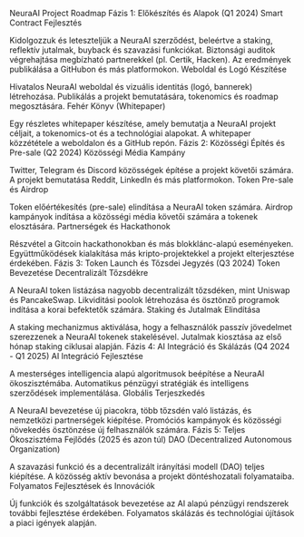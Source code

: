 NeuraAI Project Roadmap
Fázis 1: Előkészítés és Alapok (Q1 2024)
Smart Contract Fejlesztés

Kidolgozzuk és leteszteljük a NeuraAI szerződést, beleértve a staking, reflektív jutalmak, buyback és szavazási funkciókat.
Biztonsági auditok végrehajtása megbízható partnerekkel (pl. Certik, Hacken).
Az eredmények publikálása a GitHubon és más platformokon.
Weboldal és Logó Készítése

Hivatalos NeuraAI weboldal és vizuális identitás (logó, bannerek) létrehozása.
Publikálás a projekt bemutatására, tokenomics és roadmap megosztására.
Fehér Könyv (Whitepaper)

Egy részletes whitepaper készítése, amely bemutatja a NeuraAI projekt céljait, a tokenomics-ot és a technológiai alapokat.
A whitepaper közzététele a weboldalon és a GitHub repón.
Fázis 2: Közösségi Építés és Pre-sale (Q2 2024)
Közösségi Média Kampány

Twitter, Telegram és Discord közösségek építése a projekt követői számára.
A projekt bemutatása Reddit, LinkedIn és más platformokon.
Token Pre-sale és Airdrop

Token előértékesítés (pre-sale) elindítása a NeuraAI token számára.
Airdrop kampányok indítása a közösségi média követői számára a tokenek elosztására.
Partnerségek és Hackathonok

Részvétel a Gitcoin hackathonokban és más blokklánc-alapú eseményeken.
Együttműködések kialakítása más kripto-projektekkel a projekt elterjesztése érdekében.
Fázis 3: Token Launch és Tőzsdei Jegyzés (Q3 2024)
Token Bevezetése Decentralizált Tőzsdékre

A NeuraAI token listázása nagyobb decentralizált tőzsdéken, mint Uniswap és PancakeSwap.
Likviditási poolok létrehozása és ösztönző programok indítása a korai befektetők számára.
Staking és Jutalmak Elindítása

A staking mechanizmus aktiválása, hogy a felhasználók passzív jövedelmet szerezzenek a NeuraAI tokenek stakelésével.
Jutalmak kiosztása az első hónap staking ciklusai alapján.
Fázis 4: AI Integráció és Skálázás (Q4 2024 - Q1 2025)
AI Integráció Fejlesztése

A mesterséges intelligencia alapú algoritmusok beépítése a NeuraAI ökoszisztémába.
Automatikus pénzügyi stratégiák és intelligens szerződések implementálása.
Globális Terjeszkedés

A NeuraAI bevezetése új piacokra, több tőzsdén való listázás, és nemzetközi partnerségek kiépítése.
Promóciós kampányok és közösségi növekedés ösztönzése új felhasználók számára.
Fázis 5: Teljes Ökoszisztéma Fejlődés (2025 és azon túl)
DAO (Decentralized Autonomous Organization)

A szavazási funkció és a decentralizált irányítási modell (DAO) teljes kiépítése.
A közösség aktív bevonása a projekt döntéshozatali folyamataiba.
Folyamatos Fejlesztések és Innovációk

Új funkciók és szolgáltatások bevezetése az AI alapú pénzügyi rendszerek további fejlesztése érdekében.
Folyamatos skálázás és technológiai újítások a piaci igények alapján.
